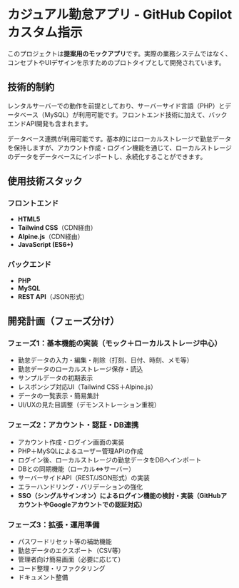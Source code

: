 # カジュアル勤怠アプリ - GitHub Copilot カスタム指示

このプロジェクトは**提案用のモックアプリ**です。実際の業務システムではなく、コンセプトやUIデザインを示すためのプロトタイプとして開発されています。

## 技術的制約

レンタルサーバーでの動作を前提としており、サーバーサイド言語（PHP）とデータベース（MySQL）が利用可能です。フロントエンド技術に加えて、バックエンドAPI開発も含まれます。

データベース連携が利用可能です。基本的にはローカルストレージで勤怠データを保持しますが、アカウント作成・ログイン機能を通じて、ローカルストレージのデータをデータベースにインポートし、永続化することができます。

## 使用技術スタック

### フロントエンド
- **HTML5**
- **Tailwind CSS**（CDN経由）
- **Alpine.js**（CDN経由）
- **JavaScript (ES6+)**

### バックエンド
- **PHP**
- **MySQL**
- **REST API**（JSON形式）

## 開発計画（フェーズ分け）

### フェーズ1：基本機能の実装（モック＋ローカルストレージ中心）
- 勤怠データの入力・編集・削除（打刻、日付、時刻、メモ等）
- 勤怠データのローカルストレージ保存・読込
- サンプルデータの初期表示
- レスポンシブ対応UI（Tailwind CSS＋Alpine.js）
- データの一覧表示・簡易集計
- UI/UXの見た目調整（デモンストレーション重視）

### フェーズ2：アカウント・認証・DB連携
- アカウント作成・ログイン画面の実装
- PHP＋MySQLによるユーザー管理APIの作成
- ログイン後、ローカルストレージの勤怠データをDBへインポート
- DBとの同期機能（ローカル⇔サーバー）
- サーバーサイドAPI（REST/JSON形式）の実装
- エラーハンドリング・バリデーションの強化
- **SSO（シングルサインオン）によるログイン機能の検討・実装（GitHubアカウントやGoogleアカウントでの認証対応）**

### フェーズ3：拡張・運用準備
- パスワードリセット等の補助機能
- 勤怠データのエクスポート（CSV等）
- 管理者向け簡易画面（必要に応じて）
- コード整理・リファクタリング
- ドキュメント整備
